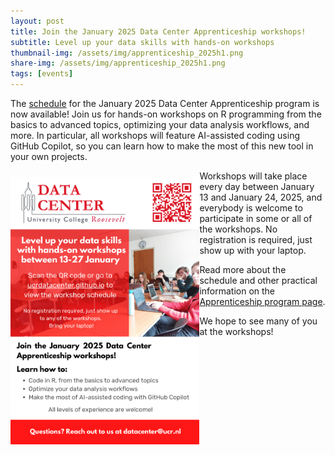 ```yaml
---
layout: post
title: Join the January 2025 Data Center Apprenticeship workshops!
subtitle: Level up your data skills with hands-on workshops
thumbnail-img: /assets/img/apprenticeship_2025h1.png
share-img: /assets/img/apprenticeship_2025h1.png
tags: [events]
---
```


The [schedule](../apprenticeship/apprenticeship_2025h1/#workshop-schedule) for the January 2025 Data Center Apprenticeship program is now available!
Join us for hands-on workshops on R programming from the basics to advanced topics, optimizing your data analysis workflows, and more.
In particular, all workshops will feature AI-assisted coding using GitHub Copilot, so you can learn how to make the most of this new tool in your own projects.

<img style="float: left; padding: 10px 0px 10px 0px" src="../assets/img/apprenticeship_2025h1.png" width="60%"/>

Workshops will take place every day between January 13 and January 24, 2025, and everybody is welcome to participate in some or all of the workshops.
No registration is required, just show up with your laptop.

Read more about the schedule and other practical information on the [Apprenticeship program page](../apprenticeship/apprenticeship_2025h1).

We hope to see many of you at the workshops!
